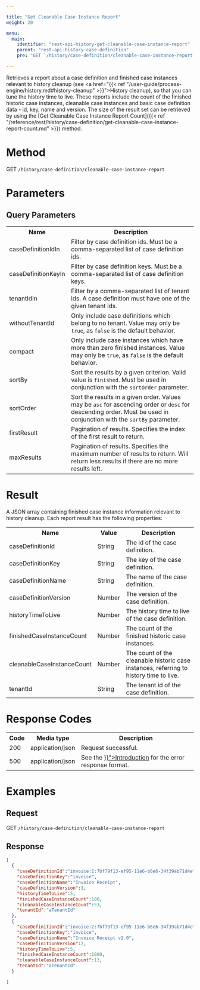 ```yaml
---

title: "Get Cleanable Case Instance Report"
weight: 20

menu:
  main:
    identifier: "rest-api-history-get-cleanable-case-instance-report"
    parent: "rest-api-history-case-definition"
    pre: "GET `/history/case-definition/cleanable-case-instance-report`"

---
```


Retrieves a report about a case definition and finished case instances relevant to history cleanup (see 
<a href="{{< ref "/user-guide/process-engine/history.md#history-cleanup" >}}">History cleanup</a>), so that you can tune the history time to live.
These reports include the count of the finished historic case instances, cleanable case instances and basic case definition data - id, key, name and version.
The size of the result set can be retrieved by using the [Get Cleanable Case Instance Report Count]({{< ref "/reference/rest/history/case-definition/get-cleanable-case-instance-report-count.md" >}}) method.

# Method

GET `/history/case-definition/cleanable-case-instance-report`

# Parameters

## Query Parameters

<table class="table table-striped">
  <tr>
    <th>Name</th>
    <th>Description</th>
  </tr>
  <tr>
    <td>caseDefinitionIdIn</td>
    <td>Filter by case definition ids. Must be a comma-separated list of case definition ids.</td>
  </tr>
  <tr>
    <td>caseDefinitionKeyIn</td>
    <td>Filter by case definition keys. Must be a comma-separated list of case definition keys.</td>
  </tr>
  <tr>
    <td>tenantIdIn</td>
    <td>Filter by a comma-separated list of tenant ids. A case definition must have one of the given tenant ids.</td>
  </tr>
  <tr>
    <td>withoutTenantId</td>
    <td>Only include case definitions which belong to no tenant. Value may only be <code>true</code>, as <code>false</code> is the default behavior.</td>
  </tr>
  <tr>
    <td>compact</td>
    <td>Only include case instances which have more than zero finished instances. Value may only be <code>true</code>, as <code>false</code> is the default behavior.</td>
  </tr>
  <tr>
    <td>sortBy</td>
    <td>Sort the results by a given criterion. Valid value is <code>finished</code>.
    Must be used in conjunction with the <code>sortOrder</code> parameter.</td>
  </tr>
  <tr>
    <td>sortOrder</td>
    <td>Sort the results in a given order. Values may be <code>asc</code> for ascending order or <code>desc</code> for descending order.
    Must be used in conjunction with the <code>sortBy</code> parameter.</td>
  </tr>
  <tr>
    <td>firstResult</td>
    <td>Pagination of results. Specifies the index of the first result to return.</td>
  </tr>
  <tr>
    <td>maxResults</td>
    <td>Pagination of results. Specifies the maximum number of results to return. Will return less results if there are no more results left.</td>
  </tr>
</table>


# Result

A JSON array containing finished case instance information relevant to history cleanup. Each report result has the following properties:

<table class="table table-striped">
  <tr>
    <th>Name</th>
    <th>Value</th>
    <th>Description</th>
  </tr>
  <tr>
    <td>caseDefinitionId</td>
    <td>String</td>
    <td>The id of the case definition.</td>
  </tr>
  <tr>
    <td>caseDefinitionKey</td>
    <td>String</td>
    <td>The key of the case definition.</td>
  </tr>
  <tr>
    <td>caseDefinitionName</td>
    <td>String</td>
    <td>The name of the case definition.</td>
  </tr>
  <tr>
    <td>caseDefinitionVersion</td>
    <td>Number</td>
    <td>The version of the case definition.</td>
  </tr>
  <tr>
    <td>historyTimeToLive</td>
    <td>Number</td>
    <td>The history time to live of the case definition.</td>
  </tr>
  <tr>
    <td>finishedCaseInstanceCount</td>
    <td>Number</td>
    <td>The count of the finished historic case instances.</td>
  </tr>
  <tr>
    <td>cleanableCaseInstanceCount</td>
    <td>Number</td>
    <td>The count of the cleanable historic case instances, referring to history time to live.</td>
  </tr>
  <tr>
    <td>tenantId</td>
    <td>String</td>
    <td>The tenant id of the case definition.</td>
  </tr>
</table>


# Response Codes

<table class="table table-striped">
  <tr>
    <th>Code</th>
    <th>Media type</th>
    <th>Description</th>
  </tr>
  <tr>
    <td>200</td>
    <td>application/json</td>
    <td>Request successful.</td>
  </tr>
  <tr>
    <td>500</td>
    <td>application/json</td>
    <td>See the <a href="{{< ref "/reference/rest/overview/_index.md#error-handling" >}}">Introduction</a> for the error response format.</td>
  </tr>
</table>

# Examples

## Request

GET `/history/case-definition/cleanable-case-instance-report`

## Response

```json
[
  {
    "caseDefinitionId":"invoice:1:7bf79f13-ef95-11e6-b6e6-34f39ab71d4e",
    "caseDefinitionKey":"invoice",
    "caseDefinitionName":"Invoice Receipt",
    "caseDefinitionVersion":1,
    "historyTimeToLive":5,
    "finishedCaseInstanceCount":100,
    "cleanableCaseInstanceCount":53,
    "tenantId":"aTenantId"
  },
  {
    "caseDefinitionId":"invoice:2:7bf79f13-ef95-11e6-b6e6-34f39ab71d4e",
    "caseDefinitionKey":"invoice",
    "caseDefinitionName":"Invoice Receipt v2.0",
    "caseDefinitionVersion":2,
    "historyTimeToLive":5,
    "finishedCaseInstanceCount":1000,
    "cleanableCaseInstanceCount":13,
    "tenantId":"aTenantId"
  }

]
```
